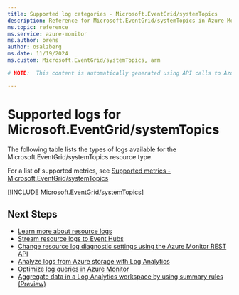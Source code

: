 ```yaml
---
title: Supported log categories - Microsoft.EventGrid/systemTopics
description: Reference for Microsoft.EventGrid/systemTopics in Azure Monitor Logs.
ms.topic: reference
ms.service: azure-monitor
ms.author: orens
author: osalzberg
ms.date: 11/19/2024
ms.custom: Microsoft.EventGrid/systemTopics, arm

# NOTE:  This content is automatically generated using API calls to Azure. Any edits made on these files will be overwritten in the next run of the script. 

---
```





# Supported logs for Microsoft.EventGrid/systemTopics  
The following table lists the types of logs available for the Microsoft.EventGrid/systemTopics resource type.
  
  
  
For a list of supported metrics, see [Supported metrics - Microsoft.EventGrid/systemTopics](../supported-metrics/microsoft-eventgrid-systemtopics-metrics.md)  
  

  
[!INCLUDE [Microsoft.EventGrid/systemTopics](~/reusable-content/ce-skilling/azure/includes/azure-monitor/reference/logs/microsoft-eventgrid-systemtopics-logs-include.md)]  
  

## Next Steps

* [Learn more about resource logs](/azure/azure-monitor/essentials/platform-logs-overview)
* [Stream resource logs to Event Hubs](/azure/azure-monitor/essentials/resource-logs#send-to-azure-event-hubs)
* [Change resource log diagnostic settings using the Azure Monitor REST API](/rest/api/monitor/diagnosticsettings)
* [Analyze logs from Azure storage with Log Analytics](/azure/azure-monitor/essentials/resource-logs#send-to-log-analytics-workspace)
* [Optimize log queries in Azure Monitor](/azure/azure-monitor/logs/query-optimization)
* [Aggregate data in a Log Analytics workspace by using summary rules (Preview)](/azure/azure-monitor/logs/summary-rules)